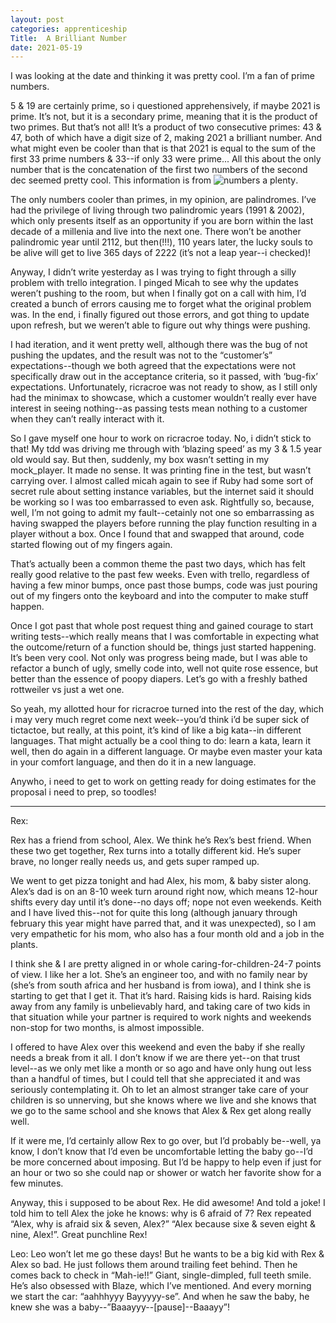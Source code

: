 ```yaml
---
layout: post 
categories: apprenticeship
Title:  A Brilliant Number
date: 2021-05-19
---
```


I was looking at the date and thinking it was pretty cool.  I’m a fan of prime numbers.

5 & 19 are certainly prime, so i questioned apprehensively, if maybe 2021 is prime.  It’s not, but it is a secondary prime, meaning that it is the product of two primes.  But that’s not all!  It’s a product of two consecutive primes: 43 & 47, both of which have a digit size of 2, making 2021 a brilliant number.  And what might even be cooler than that is that 2021 is equal to the sum of the first 33 prime numbers & 33--if only 33 were prime...  All this about the only number that is the concatenation of the first two numbers of the second dec seemed pretty cool.  This information is from ![numbers a plenty](https://www.numbersaplenty.com/2021).

The only numbers cooler than primes, in my opinion, are palindromes.  I’ve had the privilege of living through two palindromic years (1991 & 2002), which only presents itself as an opportunity if you are born within the last decade of a millenia and live into the next one.  There won’t be another palindromic year until 2112, but then(!!!), 110 years later, the lucky souls to be alive will get to live 365 days of 2222 (it’s not a leap year--i checked)!

Anyway, I didn’t write yesterday as I was trying to fight through a silly problem with trello integration.  I pinged Micah to see why the updates weren’t pushing to the room, but when I finally got on a call with him, I’d created a bunch of errors causing me to forget what the original problem was.  In the end, i finally figured out those errors, and got thing to update upon refresh, but we weren’t able to figure out why things were pushing.

I had iteration, and it went pretty well, although there was the bug of not pushing the updates, and the result was not to the “customer’s” expectations--though we both agreed that the expectations were not specifically draw out in the acceptance criteria, so it passed, with ‘bug-fix’ expectations.  Unfortunately, ricracroe was not ready to show, as I still only had the minimax to showcase, which a customer wouldn’t really ever have interest in seeing nothing--as passing tests mean nothing to a customer when they can’t really interact with it.

So I gave myself one hour to work on ricracroe today.  No, i didn’t stick to that!  My tdd was driving me through with ‘blazing speed’ as my 3 & 1.5 year old would say.  But then, suddenly, my box wasn’t setting in my mock_player.  It made no sense.  It was printing fine in the test, but wasn’t carrying over.  I almost called micah again to see if Ruby had some sort of secret rule about setting instance variables, but the internet said it should be working so I was too embarrassed to even ask.  Rightfully so, because, well, I’m not going to admit my fault--cetainly not one so embarrassing as having swapped the players before running the play function resulting in a player without a box.  Once I found that and swapped that around, code started flowing out of my fingers again.

That’s actually been a common theme the past two days, which has felt really good relative to the past few weeks.  Even with trello, regardless of having a few minor bumps, once past those bumps, code was just pouring out of my fingers onto the keyboard and into the computer to make stuff happen.

Once I got past that whole post request thing and gained courage to start writing tests--which really means that I was comfortable in expecting what the outcome/return of a function should be, things just started happening.  It’s been very cool.  Not only was progress being made, but I was able to refactor a bunch of ugly, smelly code into, well not quite rose essence, but better than the essence of poopy diapers.  Let’s go with a freshly bathed rottweiler vs just a wet one.

So yeah, my allotted hour for ricracroe turned into the rest of the day, which i may very much regret come next week--you’d think i’d be super sick of tictactoe, but really, at this point, it’s kind of like a big kata--in different languages.  That might actually be a cool thing to do: learn a kata, learn it well, then do again in a different language.  Or maybe even master your kata in your comfort language, and then do it in a new language.

Anywho, i need to get to work on getting ready for doing estimates for the proposal i need to prep, so toodles!

---

Rex:

Rex has a friend from school, Alex.  We think he’s Rex’s best friend.  When these two get together, Rex turns into a totally different kid.  He’s super brave, no longer really needs us, and gets super ramped up.

We went to get pizza tonight and had Alex, his mom, & baby sister along.  Alex’s dad is on an 8-10 week turn around right now, which means 12-hour shifts every day until it’s done--no days off; nope not even weekends.  Keith and I have lived this--not for quite this long (although january through february this year might have parred that, and it was unexpected), so I am very empathetic for his mom, who also has a four month old and a job in the plants.

I think she & I are pretty aligned in or whole caring-for-children-24-7 points of view.  I like her a lot.  She’s an engineer too, and with no family near by (she’s from south africa and her husband is from iowa), and I think she is starting to get that I get it.  That it’s hard.  Raising kids is hard.  Raising kids away from any family is unbelievably hard, and taking care of two kids in that situation while your partner is required to work nights and weekends non-stop for two months, is almost impossible.

I offered to have Alex over this weekend and even the baby if she really needs a break from it all.  I don’t know if we are there yet--on that trust level--as we only met like a month or so ago and have only hung out less than a handful of times, but I could tell that she appreciated it and was seriously contemplating it.  Oh to let an almost stranger take care of your children is so unnerving, but she knows where we live and she knows that we go to the same school and she knows that Alex & Rex get along really well.

If it were me, I’d certainly allow Rex to go over, but I’d probably be--well, ya know, I don’t know that I’d even be uncomfortable letting the baby go--I’d be more concerned about imposing.  But I’d be happy to help even if just for an hour or two so she could nap or shower or watch her favorite show for a few minutes.

Anyway, this i supposed to be about Rex.  He did awesome!  And told a joke!  I told him to tell Alex the joke he knows: why is 6 afraid of 7?  Rex repeated “Alex, why is afraid six & seven, Alex?”  “Alex because sixe & seven eight & nine, Alex!”.  Great punchline Rex!

Leo:
Leo won’t let me go these days!  But he wants to be a big kid with Rex & Alex so bad.  He just follows them around trailing feet behind.  Then he comes back to check in “Mah-ie!!”  Giant, single-dimpled, full teeth smile.  He’s also obsessed with Blaze, which I’ve mentioned.  And every morning we start the car: “aahhhyyy Bayyyyy-se”.  And when he saw the baby, he knew she was a baby--”Baaayyy--[pause]--Baaayy”!
